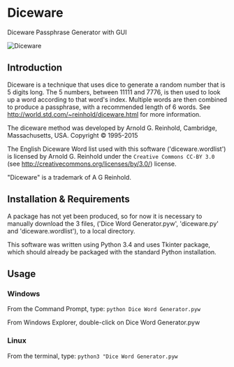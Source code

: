 # Diceware
Diceware Passphrase Generator with GUI

![Diceware](https://cloud.githubusercontent.com/assets/6375507/23087110/710fbc0a-f526-11e6-940f-5bf601f6bb20.PNG)

## Introduction
Diceware is a technique that uses dice to generate a random number that is 5 digits long. The 5 numbers, between 11111 and 7776, is then used to look up a word according to that word's index. Multiple words are then combined to produce a passphrase, with a recommended length of 6 words. See http://world.std.com/~reinhold/diceware.html for more information.

The diceware method was developed by Arnold G. Reinhold, Cambridge, Massachusetts, USA. Copyright © 1995-2015

The English Diceware Word list used with this software ('diceware.wordlist') is licensed by Arnold G. Reinhold under the `Creative Commons CC-BY 3.0` (see http://creativecommons.org/licenses/by/3.0/) license.

"Diceware" is a trademark of A G Reinhold.

## Installation & Requirements
A package has not yet been produced, so for now it is necessary to manually download the 3 files, ('Dice Word Generator.pyw', 'diceware.py' and 'diceware.wordlist'), to a local directory. 

This software was written using Python 3.4 and uses Tkinter package, which should already be packaged with the standard Python installation.

## Usage
### Windows
From the Command Prompt, type: `python Dice Word Generator.pyw`

From Windows Explorer, double-click on Dice Word Generator.pyw

### Linux
From the terminal, type: `python3 "Dice Word Generator.pyw`
